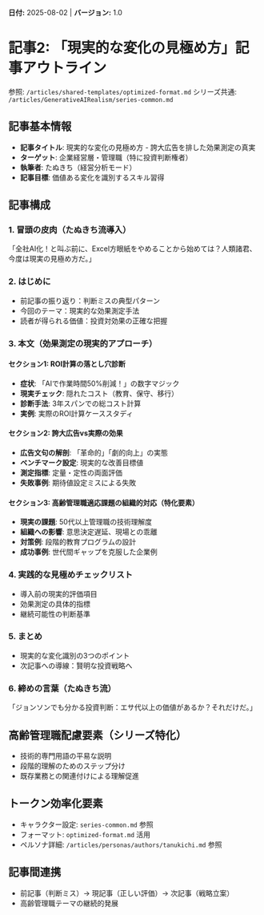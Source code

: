 **日付:** 2025-08-02 | **バージョン:** 1.0

# 記事2: 「現実的な変化の見極め方」記事アウトライン

参照: `/articles/shared-templates/optimized-format.md`
シリーズ共通: `/articles/GenerativeAIRealism/series-common.md`

## 記事基本情報
- **記事タイトル**: 現実的な変化の見極め方 - 誇大広告を排した効果測定の真実
- **ターゲット**: 企業経営層・管理職（特に投資判断権者）
- **執筆者**: たぬきち（経営分析モード）
- **記事目標**: 価値ある変化を識別するスキル習得

## 記事構成

### 1. 冒頭の皮肉（たぬきち流導入）
「全社AI化！と叫ぶ前に、Excel方眼紙をやめることから始めては？人類諸君、今度は現実の見極め方だ。」

### 2. はじめに
- 前記事の振り返り：判断ミスの典型パターン
- 今回のテーマ：現実的な効果測定手法
- 読者が得られる価値：投資対効果の正確な把握

### 3. 本文（効果測定の現実的アプローチ）

#### セクション1: ROI計算の落とし穴診断
- **症状**: 「AIで作業時間50%削減！」の数字マジック
- **現実チェック**: 隠れたコスト（教育、保守、移行）
- **診断手法**: 3年スパンでの総コスト計算
- **実例**: 実際のROI計算ケーススタディ

#### セクション2: 誇大広告vs実際の効果
- **広告文句の解剖**: 「革命的」「劇的向上」の実態
- **ベンチマーク設定**: 現実的な改善目標値
- **測定指標**: 定量・定性の両面評価
- **失敗事例**: 期待値設定ミスによる失敗

#### セクション3: 高齢管理職適応課題の組織的対応（特化要素）
- **現実の課題**: 50代以上管理職の技術理解度
- **組織への影響**: 意思決定遅延、現場との乖離
- **対策例**: 段階的教育プログラムの設計
- **成功事例**: 世代間ギャップを克服した企業例

### 4. 実践的な見極めチェックリスト
- 導入前の現実的評価項目
- 効果測定の具体的指標
- 継続可能性の判断基準

### 5. まとめ
- 現実的な変化識別の3つのポイント
- 次記事への導線：賢明な投資戦略へ

### 6. 締めの言葉（たぬきち流）
「ジョンソンでも分かる投資判断：エサ代以上の価値があるか？それだけだ。」

## 高齢管理職配慮要素（シリーズ特化）
- 技術的専門用語の平易な説明
- 段階的理解のためのステップ分け
- 既存業務との関連付けによる理解促進

## トークン効率化要素
- キャラクター設定: `series-common.md` 参照
- フォーマット: `optimized-format.md` 活用  
- ペルソナ詳細: `/articles/personas/authors/tanukichi.md` 参照

## 記事間連携
- 前記事（判断ミス）→ 現記事（正しい評価）→ 次記事（戦略立案）
- 高齢管理職テーマの継続的発展